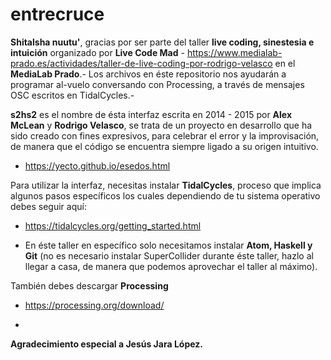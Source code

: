 # entrecruce

<b>Shitalsha nuutu'</b>, gracias por ser parte del taller <b>live coding, sinestesia e intuición</b> organizado por <b>Live Code Mad</b> - https://www.medialab-prado.es/actividades/taller-de-live-coding-por-rodrigo-velasco en el <b>MediaLab Prado</b>.- Los archivos en éste repositorio nos ayudarán a programar al-vuelo conversando con Processing, a través de mensajes OSC escritos en TidalCycles.- 

<b>s2hs2</b> es el nombre de ésta interfaz escrita en 2014 - 2015 por <b>Alex McLean</b> y <b>Rodrigo Velasco</b>, se trata de un proyecto en desarrollo que ha sido creado con fines expresivos, para celebrar el error y la improvisación, de manera que el código se encuentra siempre ligado a su origen intuitivo.

+ https://yecto.github.io/esedos.html

Para utilizar la interfaz, necesitas instalar <b>TidalCycles</b>, proceso que implica algunos pasos específicos los cuales dependiendo de tu sistema operativo debes seguir aquí:

- https://tidalcycles.org/getting_started.html

* En éste taller en específico solo necesitamos instalar <b>Atom, Haskell y Git</b> (no es necesario instalar SuperCollider durante éste taller, hazlo al llegar a casa, de manera que podemos aprovechar el taller al máximo).

También debes descargar <b>Processing</b> 

- https://processing.org/download/

*

<b>Agradecimiento especial a Jesús Jara López.</b>
